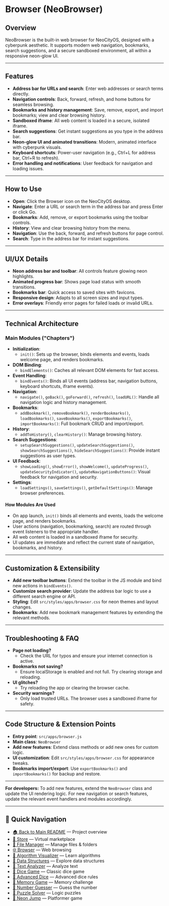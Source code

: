 # Browser (NeoBrowser)

## Overview
NeoBrowser is the built-in web browser for NeoCityOS, designed with a cyberpunk aesthetic. It supports modern web navigation, bookmarks, search suggestions, and a secure sandboxed environment, all within a responsive neon-glow UI.

---

## Features
- **Address bar for URLs and search**: Enter web addresses or search terms directly.
- **Navigation controls**: Back, forward, refresh, and home buttons for seamless browsing.
- **Bookmarks and history management**: Save, remove, export, and import bookmarks; view and clear browsing history.
- **Sandboxed iframe**: All web content is loaded in a secure, isolated iframe.
- **Search suggestions**: Get instant suggestions as you type in the address bar.
- **Neon-glow UI and animated transitions**: Modern, animated interface with cyberpunk visuals.
- **Keyboard shortcuts**: Power-user navigation (e.g., Ctrl+L for address bar, Ctrl+R to refresh).
- **Error handling and notifications**: User feedback for navigation and loading issues.

---

## How to Use
- **Open**: Click the Browser icon on the NeoCityOS desktop.
- **Navigate**: Enter a URL or search term in the address bar and press Enter or click Go.
- **Bookmarks**: Add, remove, or export bookmarks using the toolbar controls.
- **History**: View and clear browsing history from the menu.
- **Navigation**: Use the back, forward, and refresh buttons for page control.
- **Search**: Type in the address bar for instant suggestions.

---

## UI/UX Details
- **Neon address bar and toolbar**: All controls feature glowing neon highlights.
- **Animated progress bar**: Shows page load status with smooth transitions.
- **Bookmarks bar**: Quick access to saved sites with favicons.
- **Responsive design**: Adapts to all screen sizes and input types.
- **Error overlays**: Friendly error pages for failed loads or invalid URLs.

---

## Technical Architecture

### Main Modules ("Chapters")
- **Initialization**:
  - `init()`: Sets up the browser, binds elements and events, loads welcome page, and renders bookmarks.
- **DOM Binding**:
  - `bindElements()`: Caches all relevant DOM elements for fast access.
- **Event Handling**:
  - `bindEvents()`: Binds all UI events (address bar, navigation buttons, keyboard shortcuts, iframe events).
- **Navigation**:
  - `navigate()`, `goBack()`, `goForward()`, `refresh()`, `loadURL()`: Handle all navigation logic and history management.
- **Bookmarks**:
  - `addBookmark()`, `removeBookmark()`, `renderBookmarks()`, `loadBookmarks()`, `saveBookmarks()`, `exportBookmarks()`, `importBookmarks()`: Full bookmark CRUD and import/export.
- **History**:
  - `addToHistory()`, `clearHistory()`: Manage browsing history.
- **Search Suggestions**:
  - `setupSearchSuggestions()`, `updateSearchSuggestions()`, `showSearchSuggestions()`, `hideSearchSuggestions()`: Provide instant suggestions as user types.
- **UI Feedback**:
  - `showLoading()`, `showError()`, `showWelcome()`, `updateProgress()`, `updateSecurityIndicator()`, `updateNavigationButtons()`: Visual feedback for navigation and security.
- **Settings**:
  - `loadSettings()`, `saveSettings()`, `getDefaultSettings()`: Manage browser preferences.

#### How Modules Are Used
- On app launch, `init()` binds all elements and events, loads the welcome page, and renders bookmarks.
- User actions (navigation, bookmarking, search) are routed through event listeners to the appropriate handler.
- All web content is loaded in a sandboxed iframe for security.
- UI updates are immediate and reflect the current state of navigation, bookmarks, and history.

---

## Customization & Extensibility
- **Add new toolbar buttons**: Extend the toolbar in the JS module and bind new actions in `bindEvents()`.
- **Customize search provider**: Update the address bar logic to use a different search engine or API.
- **Styling**: Edit `src/styles/apps/browser.css` for neon themes and layout changes.
- **Bookmarks**: Add new bookmark management features by extending the relevant methods.

---

## Troubleshooting & FAQ
- **Page not loading?**
  - Check the URL for typos and ensure your internet connection is active.
- **Bookmarks not saving?**
  - Ensure localStorage is enabled and not full. Try clearing storage and reloading.
- **UI glitches?**
  - Try reloading the app or clearing the browser cache.
- **Security warnings?**
  - Only load trusted URLs. The browser uses a sandboxed iframe for safety.

---

## Code Structure & Extension Points
- **Entry point**: `src/apps/browser.js`
- **Main class**: `NeoBrowser`
- **Add new features**: Extend class methods or add new ones for custom logic.
- **UI customization**: Edit `src/styles/apps/browser.css` for appearance tweaks.
- **Bookmarks import/export**: Use `exportBookmarks()` and `importBookmarks()` for backup and restore.

---

**For developers:**
To add new features, extend the `NeoBrowser` class and update the UI rendering logic. For new navigation or search features, update the relevant event handlers and modules accordingly.

---

## 🔗 Quick Navigation

- [🏠 Back to Main README](../../README.md) — Project overview
- [🛒 Store](./Store.md) — Virtual marketplace
- [📁 File Manager](./FileManager.md) — Manage files & folders
- [🌐 Browser](./Browser.md) — Web browsing
- [🧮 Algorithm Visualizer](./AlgorithmVisualizer.md) — Learn algorithms
- [🧱 Data Structures](./DataStructures.md) — Explore data structures
- [📝 Text Analyzer](./TextAnalyzer.md) — Analyze text
- [🎲 Dice Game](./DiceGame.md) — Classic dice game
- [🎲 Advanced Dice](./AdvancedDice.md) — Advanced dice rules
- [🧠 Memory Game](./MemoryGame.md) — Memory challenge
- [🔢 Number Guesser](./NumberGuesser.md) — Guess the number
- [🧩 Puzzle Solver](./PuzzleSolver.md) — Logic puzzles
- [🚀 Neon Jump](./NeonJump.md) — Platformer game 